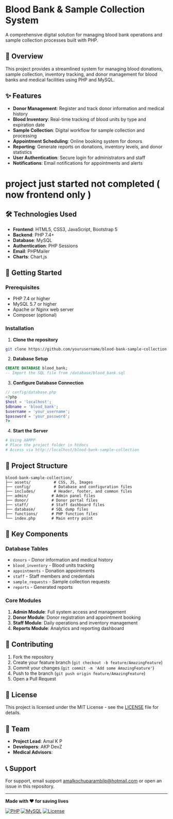 # Blood Bank & Sample Collection System

A comprehensive digital solution for managing blood bank operations and sample collection processes built with PHP.

## 🏥 Overview

This project provides a streamlined system for managing blood donations, sample collection, inventory tracking, and donor management for blood banks and medical facilities using PHP and MySQL.

## ✨ Features

- **Donor Management**: Register and track donor information and medical history
- **Blood Inventory**: Real-time tracking of blood units by type and expiration date
- **Sample Collection**: Digital workflow for sample collection and processing
- **Appointment Scheduling**: Online booking system for donors
- **Reporting**: Generate reports on donations, inventory levels, and donor statistics
- **User Authentication**: Secure login for administrators and staff
- **Notifications**: Email notifications for appointments and alerts

# project just started not completed ( now frontend only )

## 🛠️ Technologies Used

- **Frontend**: HTML5, CSS3, JavaScript, Bootstrap 5
- **Backend**: PHP 7.4+
- **Database**: MySQL
- **Authentication**: PHP Sessions
- **Email**: PHPMailer
- **Charts**: Chart.js

## 🚀 Getting Started

### Prerequisites
- PHP 7.4 or higher
- MySQL 5.7 or higher
- Apache or Nginx web server
- Composer (optional)

### Installation

1. **Clone the repository**
```bash
git clone https://github.com/yourusername/blood-bank-sample-collection.git
```

2. **Database Setup**
```sql
CREATE DATABASE blood_bank;
-- Import the SQL file from /database/blood_bank.sql
```

3. **Configure Database Connection**
```php
// config/database.php
<?php
$host = 'localhost';
$dbname = 'blood_bank';
$username = 'your_username';
$password = 'your_password';
?>
```

4. **Start the Server**
```bash
# Using XAMPP
# Place the project folder in htdocs
# Access via http://localhost/blood-bank-sample-collection
```

## 📁 Project Structure

```
blood-bank-sample-collection/
├── assets/          # CSS, JS, Images
├── config/          # Database and configuration files
├── includes/        # Header, footer, and common files
├── admin/          # Admin panel files
├── donor/          # Donor portal files
├── staff/          # Staff dashboard files
├── database/       # SQL dump files
├── functions/      # PHP function files
└── index.php       # Main entry point
```

## 🔧 Key Components

### Database Tables
- `donors` - Donor information and medical history
- `blood_inventory` - Blood units tracking
- `appointments` - Donation appointments
- `staff` - Staff members and credentials
- `sample_requests` - Sample collection requests
- `reports` - Generated reports

### Core Modules
1. **Admin Module**: Full system access and management
2. **Donor Module**: Donor registration and appointment booking
3. **Staff Module**: Daily operations and inventory management
4. **Reports Module**: Analytics and reporting dashboard

## 🤝 Contributing

1. Fork the repository
2. Create your feature branch (`git checkout -b feature/AmazingFeature`)
3. Commit your changes (`git commit -m 'Add some AmazingFeature'`)
4. Push to the branch (`git push origin feature/AmazingFeature`)
5. Open a Pull Request

## 📄 License

This project is licensed under the MIT License - see the [LICENSE](LICENSE) file for details.

## 👥 Team

- **Project Lead**: Amal K P
- **Developers**: AKP DevZ
- **Medical Advisors**: 

## 📞 Support

For support, email support amalkochuparambilp@hotmail.com or open an issue in this repository.

---

**Made with ❤️ for saving lives**

[![PHP](https://img.shields.io/badge/PHP-7.4%2B-blue)](https://www.php.net/)
[![MySQL](https://img.shields.io/badge/MySQL-5.7%2B-orange)](https://www.mysql.com/)
[![License](https://img.shields.io/badge/license-MIT-green)](LICENSE)
